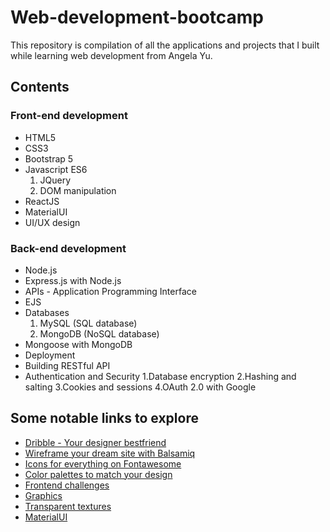 # Web-development-bootcamp
This repository is compilation of all the applications and projects that I built while learning web development from Angela Yu. 

## Contents
### Front-end development
* HTML5
* CSS3
* Bootstrap 5
* Javascript ES6
  1. JQuery
  2. DOM manipulation
* ReactJS
* MaterialUI
* UI/UX design

### Back-end development
* Node.js
* Express.js with Node.js
* APIs - Application Programming Interface
* EJS
* Databases
  1. MySQL (SQL database)
  2. MongoDB (NoSQL database)
* Mongoose with MongoDB
* Deployment
* Building RESTful API
* Authentication and Security
  1.Database encryption
  2.Hashing and salting
  3.Cookies and sessions
  4.OAuth 2.0 with Google
  
## Some notable links to explore
* [Dribble - Your designer bestfriend](https://dribbble.com/)
* [Wireframe your dream site with Balsamiq](https://balsamiq.com/)
* [Icons for everything on Fontawesome](https://fontawesome.com/)
* [Color palettes to match your design](https://colorhunt.co/)
* [Frontend challenges](https://www.frontendmentor.io/challenges)
* [Graphics](https://undraw.co/)
* [Transparent textures](https://www.transparenttextures.com/)
* [MaterialUI](https://material-ui.com/)
